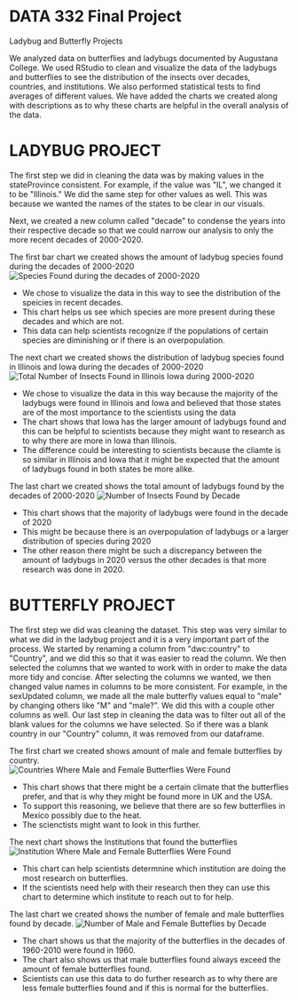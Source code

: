 # DATA 332 Final Project
 Ladybug and Butterfly Projects

We analyzed data on butterflies and ladybugs documented by Augustana College. We used RStudio to clean and visualize the data of the ladybugs and butterflies to see the distribution of the insects over decades, countries, and institutions. We also performed statistical tests to find averages of different values. We have added the charts we created along with descriptions as to why these charts are helpful in the overall analysis of the data. 

# LADYBUG PROJECT
The first step we did in cleaning the data was by making values in the stateProvince consistent. For example, if the value was "IL", we changed it to be "Illinois." We did the same step for other values as well. This was because we wanted the names of the states to be clear in our visuals. 

Next, we created a new column called "decade" to condense the years into their respective decade so that we could narrow our analysis to only the more recent decades of 2000-2020. 

The first bar chart we created shows the amount of ladybug species found during the decades of 2000-2020
![Species Found during the decades of 2000-2020](https://user-images.githubusercontent.com/104874375/168444271-ec6318fd-c6c3-4016-ae5d-c87ebb1f2e35.png)

* We chose to visualize the data in this way to see the distribution of the speicies in recent decades.
* This chart helps us see which species are more present during these decades and which are not.
* This data can help scientists recognize if the populations of certain species are diminishing or if there is an overpopulation.


The next chart we created shows the distribution of ladybug species found in Illinois and Iowa during the decades of 2000-2020
![Total Number of Insects Found in Illinois   Iowa during 2000-2020](https://user-images.githubusercontent.com/104874375/168444475-8835e0aa-14c0-4deb-8736-e964b9629f49.png)
* We chose to visualize the data in this way because the majority of the ladybugs were found in Illinois and Iowa and believed that those states are of the most importance to the scientists using the data
* The chart shows that Iowa has the larger amount of ladybugs found and this can be helpful to scientists because they might want to research as to why there are more in Iowa than Illinois. 
* The difference could be interesting to scientists because the cliamte is so similar in Illinois and Iowa that it might be expected that the amount of ladybugs found in both states be more alike. 

The last chart we created shows the total amount of ladybugs found by the decades of 2000-2020
![Number of Insects Found by Decade](https://user-images.githubusercontent.com/104874375/168444649-9685a6e5-df6f-4f7b-8b53-49704d4e07d5.png)
* This chart shows that the majority of ladybugs were found in the decade of 2020
* This might be because there is an overpopulation of ladybugs or a larger distribution of species during 2020
* The other reason there might be such a discrepancy between the amount of ladybugs in 2020 versus the other decades is that more research was done in 2020.  

# BUTTERFLY PROJECT
The first step we did was cleaning the dataset. This step was very similar to what we did in the ladybug project and it is a very important part of the process. We started by renaming a column from "dwc:country" to "Country", and we did this so that it was easier to read the column. 
We then selected the columns that we wanted to work with in order to make the data more tidy and concise. 
After selecting the columns we wanted, we then changed value names in columns to be more consistent. For example, in the sexUpdated column, we made all the male butterfly values equal to "male" by changing others like "M" and "male?". We did this with a couple other columns as well. 
Our last step in cleaning the data was to filter out all of the blank values for the columns we have selected. So if there was a blank country in our "Country" column, it was removed from our dataframe. 

The first chart we created shows amount of male and female butterflies by country.  
![Countries Where Male and Female Butterflies Were Found](https://user-images.githubusercontent.com/104874375/168444943-11e15c86-c486-46ab-9d51-8afd93d399cd.png)
* This chart shows that there might be a certain climate that the butterflies prefer, and that is why they might be found more in UK and the USA.
* To support this reasoning, we believe that there are so few butterflies in Mexico possibly due to the heat.
* The scienctists might want to look in this further. 

The next chart shows the Institutions that found the butterflies
![Institution Where Male and Female Butterflies Were Found](https://user-images.githubusercontent.com/104874375/168445169-d6dbc411-8548-4299-b879-84775d869482.png)
* This chart can help scientists determnine which institution are doing the most research on butterflies.
* If the scientists need help with their research then they can use this chart to determine which institute to reach out to for help.

The last chart we created shows the number of female and male butterflies found by decade. 
![Number of Male and Female Butteflies by Decade](https://user-images.githubusercontent.com/104874375/168445287-9caa81ae-851a-456a-b64d-3b9483af7b80.png)
* The chart shows us that the majority of the butterflies in the decades of 1960-2010 were found in 1960.
* The chart also shows us that male butterflies found always exceed the amount of female butterflies found. 
* Scientists can use this data to do further research as to why there are less female butterflies found and if this is normal for the butterflies. 
